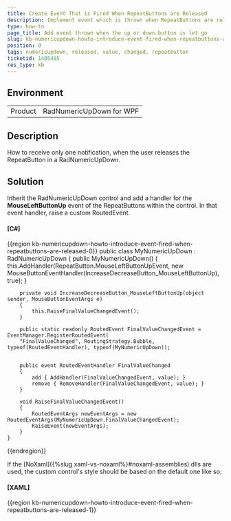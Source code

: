 ```yaml
---
title: Create Event That is Fired When RepeatButtons are Released
description: Implement event which is thrown when RepeatButtons are released
type: how-to
page_title: Add event thrown when the up or down button is let go
slug: kb-numericupdown-howto-introduce-event-fired-when-repeatbuttons-are-released
position: 0
tags: numericupdown, released, value, changed, repeatbutton
ticketid: 1405485
res_type: kb
---
```


## Environment
<table>
	<tr>
		<td>Product</td>
		<td>RadNumericUpDown for WPF</td>
	</tr>
</table>

## Description

How to receive only one notification, when the user releases the RepeatButton in a RadNumericUpDown.

## Solution

Inherit the RadNumericUpDown control and add a handler for the __MouseLeftButtonUp__ event of the RepeatButtons within the control. In that event handler, raise a custom RoutedEvent.

#### __[C#]__
{{region kb-numericupdown-howto-introduce-event-fired-when-repeatbuttons-are-released-0}}
    public class MyNumericUpDown : RadNumericUpDown
    {
        public MyNumericUpDown()
        {
            this.AddHandler(RepeatButton.MouseLeftButtonUpEvent, new MouseButtonEventHandler(IncreaseDecreaseButton_MouseLeftButtonUp), true);
        }
        
        private void IncreaseDecreaseButton_MouseLeftButtonUp(object sender, MouseButtonEventArgs e)
        {
            this.RaiseFinalValueChangedEvent();
        }

        public static readonly RoutedEvent FinalValueChangedEvent = EventManager.RegisterRoutedEvent(
        "FinalValueChanged", RoutingStrategy.Bubble, typeof(RoutedEventHandler), typeof(MyNumericUpDown));

        
        public event RoutedEventHandler FinalValueChanged
        {
            add { AddHandler(FinalValueChangedEvent, value); }
            remove { RemoveHandler(FinalValueChangedEvent, value); }
        }
    
        void RaiseFinalValueChangedEvent()
        {
            RoutedEventArgs newEventArgs = new RoutedEventArgs(MyNumericUpDown.FinalValueChangedEvent);
            RaiseEvent(newEventArgs);
        }
    }
{{endregion}}

If the [NoXaml]({%slug xaml-vs-noxaml%}#noxaml-assemblies) dlls are used, the custom control's style should be based on the default one like so:

#### __[XAML]__
{{region kb-numericupdown-howto-introduce-event-fired-when-repeatbuttons-are-released-1}}
        <Style TargetType="local:MyNumericUpDown" BasedOn="{StaticResource RadNumericUpDownStyle}" />
{{endregion}}
